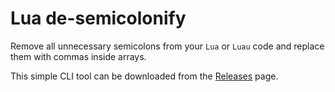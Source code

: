 # Lua de-semicolonify

Remove all unnecessary semicolons from your `Lua` or `Luau` code and replace them with commas inside arrays.

This simple CLI tool can be downloaded from the [Releases](https://github.com/Kole2137/lds/releases) page.
